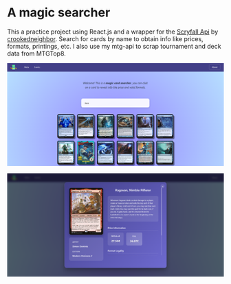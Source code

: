 # A magic searcher
This a practice project using React.js and a wrapper for the  [Scryfall Api](https://scryfall.com/docs/api)
by [crookedneighbor](https://github.com/crookedneighbor/scryfall-client). Search for cards by name to obtain info like prices, formats, printings, etc.
I also use my mtg-api to scrap tournament and deck data from MTGTop8.

![Alt text](captures/sample_1.png)

![Alt text](captures/sample_2.png)
